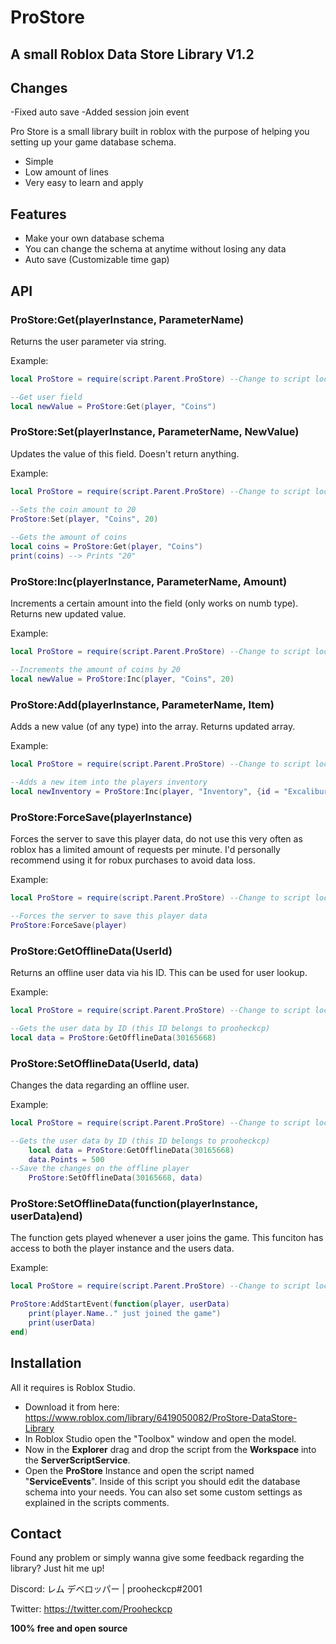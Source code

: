 # ProStore
## A small Roblox Data Store Library V1.2

## Changes

 -Fixed auto save
 -Added session join event

Pro Store is a small library built in roblox with the purpose of helping you setting up your game database schema.

- Simple
- Low amount of lines
- Very easy to learn and apply

## Features

- Make your own database schema
- You can change the schema at anytime without losing any data
- Auto save (Customizable time gap)


## API

### ProStore:Get(playerInstance, ParameterName)

Returns the user parameter via string.

Example:
```lua
local ProStore = require(script.Parent.ProStore) --Change to script location

--Get user field
local newValue = ProStore:Get(player, "Coins")
```
### ProStore:Set(playerInstance, ParameterName, NewValue)
Updates the value of this field. Doesn't return anything.

Example:
```lua
local ProStore = require(script.Parent.ProStore) --Change to script location

--Sets the coin amount to 20
ProStore:Set(player, "Coins", 20)
	
--Gets the amount of coins
local coins = ProStore:Get(player, "Coins")
print(coins) --> Prints "20"
```
### ProStore:Inc(playerInstance, ParameterName, Amount)
Increments a certain amount into the field (only works on numb type). Returns new updated value.

Example:
```lua
local ProStore = require(script.Parent.ProStore) --Change to script location

--Increments the amount of coins by 20
local newValue = ProStore:Inc(player, "Coins", 20)
```

### ProStore:Add(playerInstance, ParameterName, Item)
Adds a new value (of any type) into the array. Returns updated array.

Example:
```lua
local ProStore = require(script.Parent.ProStore) --Change to script location

--Adds a new item into the players inventory
local newInventory = ProStore:Inc(player, "Inventory", {id = "Excalibur", type = "Sword"})
```

### ProStore:ForceSave(playerInstance)
Forces the server to save this player data, do not use this very often as roblox has a limited amount of requests per minute. I'd personally recommend using it for robux purchases to avoid data loss.

Example:
```lua
local ProStore = require(script.Parent.ProStore) --Change to script location

--Forces the server to save this player data
ProStore:ForceSave(player)
```

### ProStore:GetOfflineData(UserId)
Returns an offline user data via his ID. This can be used for user lookup.

Example:
```lua
local ProStore = require(script.Parent.ProStore) --Change to script location

--Gets the user data by ID (this ID belongs to prooheckcp)
local data = ProStore:GetOfflineData(30165668)
```

### ProStore:SetOfflineData(UserId, data)
Changes the data regarding an offline user.

Example:
```lua
local ProStore = require(script.Parent.ProStore) --Change to script location

--Gets the user data by ID (this ID belongs to prooheckcp)
	local data = ProStore:GetOfflineData(30165668)
	data.Points = 500
--Save the changes on the offline player
	ProStore:SetOfflineData(30165668, data)
```

### ProStore:SetOfflineData(function(playerInstance, userData)end)
The function gets played whenever a user joins the game. This funciton has access to both the player instance and the users data.

Example:
```lua
local ProStore = require(script.Parent.ProStore) --Change to script location

ProStore:AddStartEvent(function(player, userData)
	print(player.Name.." just joined the game")
	print(userData)
end)

```

## Installation

All it requires is Roblox Studio.

* Download it from here: https://www.roblox.com/library/6419050082/ProStore-DataStore-Library
* In Roblox Studio open the "Toolbox" window and open the model.
*  Now in the **Explorer** drag and drop the script from the **Workspace** into the **ServerScriptService**.
*  Open the **ProStore** Instance and open the script named "**ServiceEvents**". Inside of this script you should edit the database schema into your needs. You can also set some custom settings as explained in the scripts comments.

## Contact

Found any problem or simply wanna give some feedback regarding the library? Just hit me up!

Discord: レム デベロッパー | prooheckcp#2001

Twitter: https://twitter.com/Prooheckcp


**100% free and open source**
